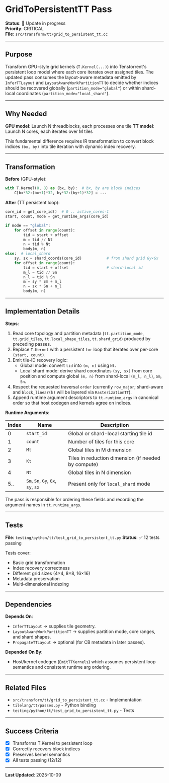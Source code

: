# GridToPersistentTT Pass

**Status**: 🚧 Update in progress  
**Priority**: CRITICAL  
**File**: `src/transform/tt/grid_to_persistent_tt.cc`

---

## Purpose

Transform GPU-style grid kernels (`T.Kernel(...)`) into Tenstorrent's persistent loop model where each core iterates over assigned tiles. The updated pass consumes the layout-aware metadata emitted by `InferTTLayout` and `LayoutAwareWorkPartitionTT` to decide whether indices should be recovered globally (`partition_mode="global"`) or within shard-local coordinates (`partition_mode="local_shard"`).

---

## Why Needed

**GPU model**: Launch N threadblocks, each processes one tile
**TT model**: Launch N cores, each iterates over M tiles

This fundamental difference requires IR transformation to convert block indices `(bx, by)` into tile iteration with dynamic index recovery.

---

## Transformation

**Before** (GPU-style):
```python
with T.Kernel(8, 8) as (bx, by):  # bx, by are block indices
    C[bx*32:(bx+1)*32, by*32:(by+1)*32] = ...
```

**After** (TT persistent loop):
```python
core_id = get_core_id()  # 0 .. active_cores-1
start, count, mode = get_runtime_args(core_id)

if mode == "global":
    for offset in range(count):
        tid = start + offset
        m = tid // Nt
        n = tid % Nt
        body(m, n)
else:  # local_shard
    sy, sx = shard_coords(core_id)           # from shard grid Gy×Gx
    for offset in range(count):
        tid = start + offset                 # shard-local id
        m_l = tid // Sn
        n_l = tid % Sn
        m = sy * Sm + m_l
        n = sx * Sn + n_l
        body(m, n)
```

---

## Implementation Details

**Steps**:
1. Read core topology and partition metadata (`tt.partition_mode`, `tt.grid_tiles`, `tt.local_shape_tiles`, `tt.shard_grid`) produced by preceding passes.
2. Replace `T.Kernel` with a persistent `for` loop that iterates over per-core `(start, count)`.
3. Emit tile-ID recovery logic:
   - Global mode: convert `tid` into `(m, n)` using `Nt`.
   - Local shard mode: derive shard coordinates `(sy, sx)` from core position and compute global `(m, n)` from shard-local `(m_l, n_l)`, `Sm`, `Sn`.
4. Respect the requested traversal `order` (currently `row_major`; shard-aware and `block_linear(k)` will be layered via `RasterizationTT`).
5. Append runtime argument descriptors to `tt.runtime_args` in canonical order so that host codegen and kernels agree on indices.

**Runtime Arguments**:

| Index | Name | Description |
|-------|------|-------------|
| 0 | `start_id` | Global or shard-local starting tile id |
| 1 | `count` | Number of tiles for this core |
| 2 | `Mt` | Global tiles in M dimension |
| 3 | `Kt` | Tiles in reduction dimension (if needed by compute) |
| 4 | `Nt` | Global tiles in N dimension |
| 5.. | `Sm`, `Sn`, `Gy`, `Gx`, `sy`, `sx` | Present only for `local_shard` mode |

The pass is responsible for ordering these fields and recording the argument names in `tt.runtime_args`.

---

## Tests

**File**: `testing/python/tt/test_grid_to_persistent_tt.py`
**Status**: ✅ 12 tests passing

Tests cover:
- Basic grid transformation
- Index recovery correctness
- Different grid sizes (4×4, 8×8, 16×16)
- Metadata preservation
- Multi-dimensional indexing

---

## Dependencies

**Depends On**:
- `InferTTLayout` → supplies tile geometry.
- `LayoutAwareWorkPartitionTT` → supplies partition mode, core ranges, and shard shapes.
- `PropagateTTLayout` → optional (for CB metadata in later passes).

**Depended On By**:
- Host/kernel codegen (`EmitTTKernels`) which assumes persistent loop semantics and consistent runtime arg ordering.

---

## Related Files

- `src/transform/tt/grid_to_persistent_tt.cc` - Implementation
- `tilelang/tt/passes.py` - Python binding
- `testing/python/tt/test_grid_to_persistent_tt.py` - Tests

---

## Success Criteria

- [x] Transforms T.Kernel to persistent loop
- [x] Correctly recovers block indices
- [x] Preserves kernel semantics
- [x] All tests passing (12/12)

---

**Last Updated**: 2025-10-09
